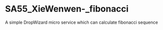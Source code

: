 # SA55_XieWenwen-_fibonacci
A simple DropWizard micro service which can calculate fibonacci sequence
